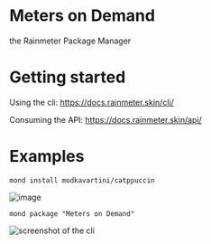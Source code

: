 # Meters on Demand

the Rainmeter Package Manager


# Getting started

Using the cli: https://docs.rainmeter.skin/cli/

Consuming the API: https://docs.rainmeter.skin/api/

# Examples

```shell
mond install modkavartini/catppuccin
```

![image](https://github.com/meters-on-demand/.github/assets/93496808/c32772a8-81bc-462f-b105-b8bae343174d)

```shell
mond package "Meters on Demand"
```

![screenshot of the cli](https://github.com/meters-on-demand/.github/assets/93496808/0fbbe254-6feb-4d3f-9795-faffe7afa3b5)

